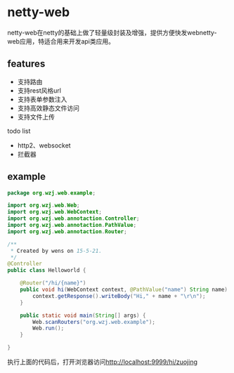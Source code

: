 # netty-web

netty-web在netty的基础上做了轻量级封装及增强，提供方便快发webnetty-web应用，特适合用来开发api类应用。

## features

* 支持路由
* 支持rest风格url
* 支持表单参数注入
* 支持高效静态文件访问
* 支持文件上传

todo list

* http2、websocket
* 拦截器

## example

```java
package org.wzj.web.example;

import org.wzj.web.Web;
import org.wzj.web.WebContext;
import org.wzj.web.annotaction.Controller;
import org.wzj.web.annotaction.PathValue;
import org.wzj.web.annotaction.Router;

/**
 * Created by wens on 15-5-21.
 */
@Controller
public class Helloworld {

    @Router("/hi/{name}")
    public void hi(WebContext context, @PathValue("name") String name) {
        context.getResponse().writeBody("Hi," + name + "\r\n");
    }

    public static void main(String[] args) {
        Web.scanRouters("org.wzj.web.example");
        Web.run();
    }

}
```
执行上面的代码后，打开浏览器访问[http://localhost:9999/hi/zuojing](http://localhost:9999/hi/zuojing)




